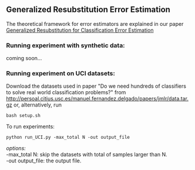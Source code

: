 ## Generalized Resubstitution Error Estimation
The theoretical framework for error estimators are explained in our paper [Generalized Resubstitution for Classification Error Estimation](https://arxiv.org/pdf/2110.12285.pdf) 
### Running experiment with synthetic data:
coming soon...
### Running experiment on UCI datasets:
Download the datasets used in paper "Do we need hundreds of classifiers to solve real world classification problems?" from http://persoal.citius.usc.es/manuel.fernandez.delgado/papers/jmlr/data.tar.gz or, alternatively, run 
```
bash setup.sh
```
To run experiments:
```
python run_UCI.py -max_total N -out output_file
```
*options:* <br>
-max_total N: skip the datasets with total of samples larger than N. <br>
-out output_file: the output file.

